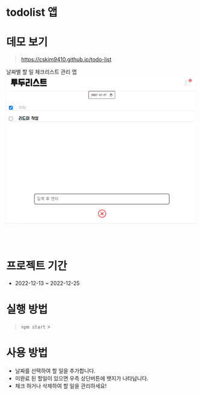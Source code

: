 # todolist 앱
# 데모 보기

> https://cskim9410.github.io/todo-list

날짜별 할 일 체크리스트 관리 앱
![앱스샷](./emul.png)
<br/>
<br/>



<br>

# 프로젝트 기간

- 2022-12-13 ~ 2022-12-25
  <br/>

# 실행 방법

> `npm start` >

# 사용 방법

- 날짜를 선택하여 할 일을 추가합니다.
- 미완료 된 할일이 있으면 우측 상단버튼에 뱃지가 나타납니다.
- 체크 하거나 삭제하여 할 일을 관리하세요!
